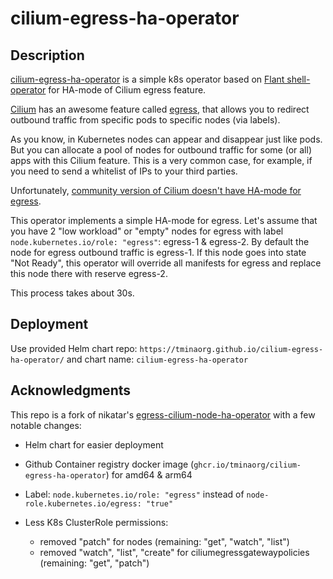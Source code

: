 # cilium-egress-ha-operator

## Description

[cilium-egress-ha-operator](https://github.com/tminaorg/cilium-egress-ha-operator) is a simple k8s operator based on [Flant shell-operator](https://github.com/flant/shell-operator) for HA-mode of Cilium egress feature.

[Cilium](https://cilium.io/) has an awesome feature called [egress](https://docs.cilium.io/en/stable/network/egress-gateway/), that allows you to redirect outbound traffic from specific pods to specific nodes (via labels).

As you know, in Kubernetes nodes can appear and disappear just like pods. But you can allocate a pool of nodes for outbound traffic for some (or all) apps with this Cilium feature. This is a very common case, for example, if you need to send a whitelist of IPs to your third parties.

Unfortunately, [community version of Cilium doesn't have HA-mode for egress](https://github.com/cilium/cilium/issues/18230).

This operator implements a simple HA-mode for egress. Let's assume that you have 2 "low workload" or "empty" nodes for egress with label `node.kubernetes.io/role: "egress"`: egress-1 & egress-2. By default the node for egress outbound traffic is egress-1. If this node goes into state "Not Ready", this operator will override all manifests for egress and replace this node there with reserve egress-2.

This process takes about 30s.

## Deployment

Use provided Helm chart repo: `https://tminaorg.github.io/cilium-egress-ha-operator/` and chart name: `cilium-egress-ha-operator`

## Acknowledgments

This repo is a fork of nikatar's [egress-cilium-node-ha-operator](https://github.com/nikatar/egress-cilium-node-ha-operator) with a few notable changes:

- Helm chart for easier deployment

- Github Container registry docker image (`ghcr.io/tminaorg/cilium-egress-ha-operator`) for amd64 & arm64

- Label: `node.kubernetes.io/role: "egress"` instead of `node-role.kubernetes.io/egress: "true"`

- Less K8s ClusterRole permissions:
  - removed "patch" for nodes (remaining: "get", "watch", "list")
  - removed "watch", "list", "create" for ciliumegressgatewaypolicies (remaining: "get", "patch")
